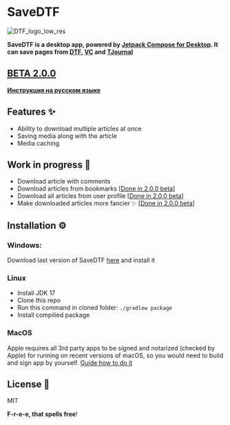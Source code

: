 # SaveDTF

![DTF_logo_low_res](https://user-images.githubusercontent.com/47672780/164269052-5ad8858d-c8cb-4152-951e-873316b7562c.png)

**SaveDTF is a desktop app, powered
by [Jetpack Compose for Desktop](https://www.jetbrains.com/ru-ru/lp/compose-mpp/ "Jetpack Compose for Desktop"). It can
save pages from [DTF](https://dtf.ru "DTF"), [VC](https://vc.ru "VC") and [TJournal](https://tjournal.ru "TJournal")**

## [BETA 2.0.0](https://github.com/DareFox/SaveDTF-Compose/releases/tag/pre2--2.0.0)

**[Инструкция на русском языке](https://github.com/DareFox/SaveDTF-Compose/blob/main/README_RU.md)**

## Features ✨

- Ability to download multiple articles at once
- Saving media along with the article
- Media caching

## Work in progress 🚧

- Download article with comments
- Download articles from bookmarks [[Done in 2.0.0 beta](https://github.com/DareFox/SaveDTF-Compose/releases/tag/pre2--2.0.0)]
- Download all articles from user profile [[Done in 2.0.0 beta](https://github.com/DareFox/SaveDTF-Compose/releases/tag/pre2--2.0.0)]
- Make downloaded articles more fancier ✨ [[Done in 2.0.0 beta](https://github.com/DareFox/SaveDTF-Compose/releases/tag/pre2--2.0.0)]

## Installation ⚙️

### Windows:

Download last version of SaveDTF [here](https://github.com/DareFox/SaveDTF-compose/releases/latest "here") and install
it

### Linux

- Install JDK 17
- Clone this repo
- Run this command in cloned folder: ```./gradlew package```
- Install compilied package

### MacOS

Apple requires all 3rd party apps to be signed and notarized (checked by Apple) for running on recent versions of macOS,
so you would need to build and sign app by
yourself. [Guide how to do it](https://github.com/JetBrains/compose-jb/blob/master/tutorials/Signing_and_notarization_on_macOS/README.md "Guide how to do it")

## License 📃

MIT

**F-r-e-e, that spells free**!


